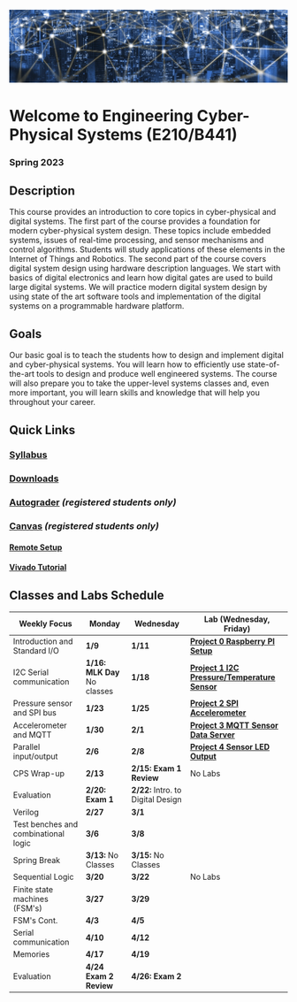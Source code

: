 ![Cover](images/cover.png)

# Welcome to Engineering Cyber-Physical Systems (E210/B441)
### Spring 2023


## Description

This course provides an introduction to core topics in cyber-physical and digital systems. The
first part of the course provides a foundation for modern cyber-physical system design. These
topics include embedded systems, issues of real-time processing, and sensor mechanisms and
control algorithms. Students will study applications of these elements in the Internet of Things
and Robotics.
The second part of the course covers digital system design using hardware description
languages. We start with basics of digital electronics and learn how digital gates are used to
build large digital systems. We will practice modern digital system design by using state of the
art software tools and implementation of the digital systems on a programmable hardware
platform.


## Goals

Our basic goal is to teach the students how to design and implement digital and cyber-physical
systems. You will learn how to efficiently use state-of-the-art tools to design and produce well
engineered systems. The course will also prepare you to take the upper-level systems classes
and, even more important, you will learn skills and knowledge that will help you throughout
your career.


## Quick Links

### [Syllabus](syllabus.pdf)

### [Downloads](http://github.com/engr210/downloads) 

### [Autograder](https://autograder.luddy.indiana.edu) _(registered students only)_

### [Canvas](https://iu.instructure.com/courses/2119511) _(registered students only)_

#### [Remote Setup](https://uisapp2.iu.edu/confluence-prd/pages/viewpage.action?pageId=280461906)

#### [Vivado Tutorial](legacy/extra/eDocs/A_Logic_Gates) 



<!-- [P5 - Raspberry Pi Setup](P5.md) -->

## Classes and Labs Schedule

| Weekly Focus      | Monday| Wednesday | Lab (Wednesday, Friday)|
|-------------------|------------------------------------------------------------------         |--------------------------------------------------------------     |-----------------------------------------------|
| Introduction and Standard I/O    | **1/9** | **1/11**| [**Project 0 Raspberry PI Setup**](projects/P0) |
| I2C Serial communication | **1/16: MLK Day** No classes| **1/18**| [**Project 1 I2C Pressure/Temperature Sensor**](projects/P1)|
| Pressure sensor and SPI bus | **1/23**| **1/25**| [**Project 2 SPI Accelerometer**](projects/P2) |
| Accelerometer and MQTT| **1/30**| **2/1**| [**Project 3 MQTT Sensor Data Server**](projects/P3) |
|Parallel input/output| **2/6**| **2/8**|[**Project 4 Sensor LED Output**](projects/P4)  |
| CPS Wrap-up | **2/13**| **2/15: Exam 1 Review**| No Labs |
|Evaluation| **2/20: Exam 1** | **2/22:** Intro. to Digital Design |<!-- **[P5 Demultiplexer](projects/P5)** --> |
|Verilog| **2/27**| **3/1**|  <!--**[P6 ALU](projects/P6)**-->|
|Test benches and combinational logic|**3/6**  | **3/8** | |
|Spring Break| **3/13:** No Classes | **3/15:** No Classes | |
|Sequential Logic  | **3/20**  | **3/22**  | No Labs |
|Finite state machines (FSM's)| **3/27** | **3/29**   |<!-- **[P7 Elevator Controller](projects/P7)**--> |
| FSM's Cont. | **4/3** | **4/5** | <!--**[P7 Elevator Controller](projects/P7)**--> |
| Serial communication | **4/10**  | **4/12** | <!-- **[P8 SPI Interface](projects/P8)** -->  |
|Memories| **4/17**   | **4/19**  | <!--  **[P8 SPI Interface](projects/P8)**-->  |
|Evaluation| **4/24 Exam 2 Review**   | **4/26: Exam 2**  |  |



<!-- [Old Projects](legacy/old_projects.md) -->
<!-- **[P7 Saturating Counter](https://docs.google.com/document/d/1JLgk0VguSrih_h3BsMyMtInTJ4Qrl--Hv2jkxK4chZw)** -->
